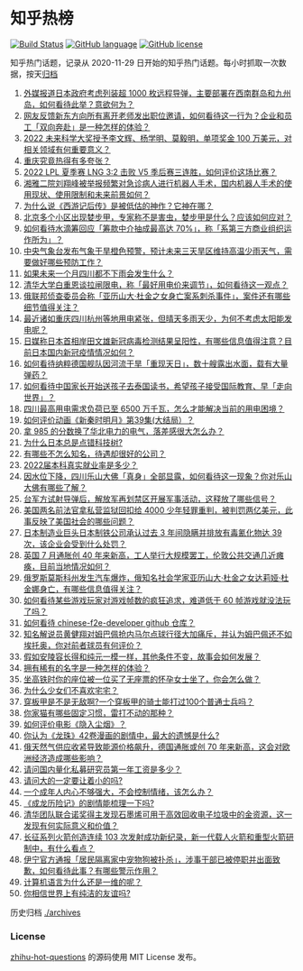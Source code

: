 # 知乎热榜
[![Build Status](https://github.com/ToWeLong/zhihu-hot-questions/workflows/CI/badge.svg)](https://github.com/ToWeLong/zhihu-hot-questions/actions)
[![GitHub language](https://img.shields.io/badge/language-golang-orange.svg)](https://golang.org/)
[![GitHub license](https://img.shields.io/github/license/ToWeLong/zhihu-hot-questions)](https://github.com/ToWeLong/zhihu-hot-questions/blob/main/LICENSE)

知乎热门话题，记录从 2020-11-29 日开始的知乎热门话题。每小时抓取一次数据，按天[归档](./archives)

<!-- BEGIN -->

1. [外媒报道日本政府考虑列装超 1000 枚远程导弹，主要部署在西南群岛和九州岛，如何看待此举？意欲何为？](https://www.zhihu.com/question/549354538)
1. [网友反馈新东方向所有离开老师发出职位邀请，如何看待这一行为？企业和员工「双向奔赴」是一种怎样的体验？](https://www.zhihu.com/question/549259291)
1. [2022 未来科学大奖授予李文辉、杨学明、莫毅明，单项奖金 100 万美元，对相关领域有何重要意义？](https://www.zhihu.com/question/549319994)
1. [重庆究竟热得有多夸张？](https://www.zhihu.com/question/549142988)
1. [2022 LPL 夏季赛 LNG 3:2 击败 V5 季后赛三连胜，如何评价这场比赛？](https://www.zhihu.com/question/549350138)
1. [湘雅二院刘翔峰被举报频繁对急诊病人进行机器人手术，国内机器人手术的使用现状、使用限制和未来前景如何？](https://www.zhihu.com/question/549210076)
1. [为什么说《西游记后传》是被低估的神作？它神在哪？](https://www.zhihu.com/question/542181254)
1. [北京多个小区出现婪步甲，专家称不是害虫，婪步甲是什么？应该如何应对？](https://www.zhihu.com/question/549272257)
1. [如何看待水滴筹回应「筹款中介抽成最高达 70%」，称「系第三方商业组织运作所为」？](https://www.zhihu.com/question/549312143)
1. [中央气象台发布气象干旱橙色预警，预计未来三天旱区维持高温少雨天气，需要做好哪些预防工作？](https://www.zhihu.com/question/549244174)
1. [如果未来一个月四川都不下雨会发生什么？](https://www.zhihu.com/question/549192183)
1. [清华大学白重恩谈拉闸限电，称「最好用电价来调节」，如何看待这一观点？](https://www.zhihu.com/question/549372832)
1. [俄联邦侦查委员会称「亚历山大·杜金之女身亡案系刺杀事件」，案件还有哪些细节值得关注？](https://www.zhihu.com/question/549359564)
1. [最近诸如重庆四川杭州等地用电紧张，但晴天多雨天少，为何不考虑太阳能发电呢？](https://www.zhihu.com/question/548878149)
1. [日媒称日本首相岸田文雄新冠病毒检测结果呈阳性，有哪些信息值得注意？目前日本国内新冠疫情情况如何？](https://www.zhihu.com/question/549355559)
1. [如何看待纳粹德国舰队因河流干旱「重现天日」，数十艘露出水面，载有大量弹药？](https://www.zhihu.com/question/549233580)
1. [如何看待中国家长开始送孩子去泰国读书，希望孩子接受国际教育、早「走向世界」？](https://www.zhihu.com/question/549316115)
1. [四川最高用电需求负荷已至 6500 万千瓦，怎么才能解决当前的用电困境？](https://www.zhihu.com/question/549370910)
1. [如何评价动画《新秦时明月》第39集(大结局）？](https://www.zhihu.com/question/549067271)
1. [拿 985 的分数换了华北电力的电气，落差感很大怎么办？](https://www.zhihu.com/question/542277764)
1. [为什么日本总是点错科技树?](https://www.zhihu.com/question/327279221)
1. [有哪些不怎么知名，待遇却很好的公司？](https://www.zhihu.com/question/30663527)
1. [2022届本科真实就业率是多少？](https://www.zhihu.com/question/537570145)
1. [因水位下降，四川乐山大佛「真身」全部显露，如何看待这一现象？你对乐山大佛有哪些了解？](https://www.zhihu.com/question/549275741)
1. [台军方试射导弹后，解放军再划禁区开展军事活动，这释放了哪些信号？](https://www.zhihu.com/question/549348578)
1. [美国两名前法官拿私营监狱回扣给 4000 少年轻罪重判，被判罚两亿美元，此事反映了美国社会的哪些问题？](https://www.zhihu.com/question/549110877)
1. [日本制造业巨头日本制铁公司承认过去 3 年间隐瞒并排放有毒氰化物达 39 次，该企业会受到什么处罚？](https://www.zhihu.com/question/549311576)
1. [英国 7 月通胀创 40 年来新高，工人举行大规模罢工，伦敦公共交通几近瘫痪，目前当地情况如何？](https://www.zhihu.com/question/549311572)
1. [俄罗斯莫斯科州发生汽车爆炸，俄知名社会学家亚历山大·杜金之女达莉娅·杜金娜身亡，有哪些信息值得关注？](https://www.zhihu.com/question/549309227)
1. [如何看待某些游戏玩家对游戏帧数的疯狂追求，难道低于 60 帧游戏就没法玩了吗？](https://www.zhihu.com/question/548911675)
1. [如何看待 chinese-f2e-developer github 仓库？](https://www.zhihu.com/question/549269663)
1. [知名解说员黄健翔对姆巴佩抢内马尔点球行径大加痛斥，并认为姆巴佩还不如埃托奥，你对前者球员有何评价？](https://www.zhihu.com/question/549109416)
1. [假如安陵容长得和纯元一模一样，其他条件不变，故事会如何发展？](https://www.zhihu.com/question/491462920)
1. [拥有稀有的名字是一种怎样的体验？](https://www.zhihu.com/question/265952961)
1. [坐高铁时你的座位被一位买了无座票的怀孕女士坐了，你会怎么做？](https://www.zhihu.com/question/320121390)
1. [为什么少女们不喜欢宅宅？](https://www.zhihu.com/question/528356163)
1. [穿板甲是不是无敌啊?一个穿板甲的骑士能打过100个普通士兵吗？](https://www.zhihu.com/question/545335600)
1. [你家猫有哪些固定习惯，雷打不动的那种？](https://www.zhihu.com/question/545007419)
1. [如何评价电影《隐入尘烟》？](https://www.zhihu.com/question/516290284)
1. [你认为《龙珠》42卷漫画的剧情中，最大的遗憾是什么?](https://www.zhihu.com/question/443392549)
1. [俄天然气供应收紧导致能源价格飙升，德国通胀或创 70 年来新高，这会对欧洲经济造成哪些影响？](https://www.zhihu.com/question/549348702)
1. [请问国内量化私募研究员第一年工资是多少？](https://www.zhihu.com/question/469628216)
1. [请问大的一定要让着小的吗?](https://www.zhihu.com/question/549289756)
1. [一个成年人内心不够强大，不会控制情绪，该怎么办？](https://www.zhihu.com/question/545734550)
1. [《成龙历险记》的剧情能梳理一下吗?](https://www.zhihu.com/question/352524585)
1. [清华团队联合诺奖得主发现石墨烯可用于高效回收电子垃圾中的金资源，这一发现有何实际意义和价值？](https://www.zhihu.com/question/549306960)
1. [长征系列火箭创造连续 103 次发射成功新纪录，新一代载人火箭和重型火箭研制中，有什么看点？](https://www.zhihu.com/question/549181748)
1. [伊宁官方通报「居民隔离家中宠物狗被扑杀」，涉事干部已被停职并出面致歉，如何看待此事？有哪些警示作用？](https://www.zhihu.com/question/549088654)
1. [计算机语言为什么还是一维的呢？](https://www.zhihu.com/question/22815491)
1. [你相信世界上有纯洁的友谊吗?](https://www.zhihu.com/question/548324804)

<!-- END -->

历史归档 [./archives](./archives)


### License
[zhihu-hot-questions](https://github.com/towelong/zhihu-hot-questions) 的源码使用 MIT License 发布。